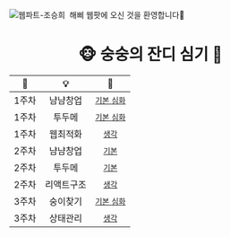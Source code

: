 ![웹파트-조승희](https://user-images.githubusercontent.com/79238676/227775064-2e5291dd-7580-41fc-b05f-2637acde86cc.png)
 해삐 웹팟에 오신 것을 환영합니다🌼
<br/>

<div align="center">
<h1>🐵 숭숭의 잔디 심기 🌱</h1>


|📅|💡|🔗|
|:---:|:---:|:---:|
|1주차|냠냠창업|[`기본` `심화`](https://github.com/GO-SOPT-WEB/SeungHeeCho/pull/1)|
|1주차|투두메|[`기본` `심화`](https://github.com/GO-SOPT-WEB/SeungHeeCho/pull/2)|
|1주차|웹최적화|[`생각`](https://github.com/GO-SOPT-WEB/SeungHeeCho/pull/3)|
|2주차|냠냠창업|[`기본`](https://github.com/GO-SOPT-WEB/SeungHeeCho/pull/4)|
|2주차|투두메|[`기본`](https://github.com/GO-SOPT-WEB/SeungHeeCho/pull/5)|
|2주차|리액트구조|[`생각`](https://github.com/GO-SOPT-WEB/SeungHeeCho/pull/6)|
|3주차|숭이찾기|[`기본` `심화`](https://github.com/GO-SOPT-WEB/SeungHeeCho/pull/7)|
|3주차|상태관리|[`생각`](https://github.com/GO-SOPT-WEB/SeungHeeCho/pull/8)|
